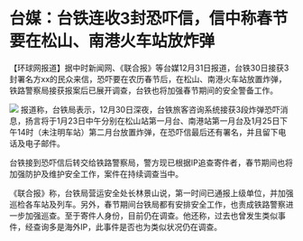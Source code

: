 # 台媒：台铁连收3封恐吓信，信中称春节要在松山、南港火车站放炸弹

【环球网报道】据中时新闻网、《联合报》等台媒12月31日报道，台铁30日接获3封署名方xx的民众来信，恐吓要在农历春节后，在松山、南港火车站放置炸弹，铁路警察局接获报案后已展开调查，台铁也将加强春节期间的安全警备工作。

![](https://inews.gtimg.com/newsapp_bt/0/15586648735/1000)
报道称，台铁局表示，12月30日深夜，台铁旅客咨询系统接获3段炸弹恐吓消息，扬言将于1月23日中午分别在松山站第一月台、南港站第一月台及1月25日下午14时（未注明车站）第二月台放置炸弹，在恐吓信最后还有署名，并且留下电话及电子邮件。

台铁接到恐吓信后转交给铁路警察局，警方现已根据IP追查寄件者，春节期间也将加强防护及维护安全工作，案件在持续调查当中。

《联合报》称，台铁局营运安全处长林景山说，第一时间已通报上级单位，并加强巡检各车站及列车。另外，春节期间台铁局都有安排安全工作，也责成铁路警察进一步加强巡查。至于寄件人身份，目前仍在调查。他还称，过去也曾发生类似事件，经查询多是海外IP，此事件是否也为类似状况仍在调查。

